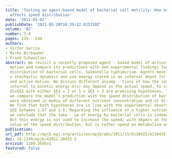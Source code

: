 ```yaml
---
title: 'Testing an agent-based model of bacterial cell motility: How nutrient concentration
  affects speed distribution'
date: '2011-01-01'
publishDate: '2021-05-20T16:39:12.615330Z'
volume: '82'
number: 3-4
pages: 235-- 244
authors:
- Victor Garcia
- Mirko Birbaumer
- Frank Schweitzer
abstract: We revisit a recently proposed agent - based model of active biological
  motion and compare its predictions with own experimental findings for the speed
  distribution of bacterial cells, Salmonella typhimurium. Agents move according to
  a stochastic dynamics and use energy stored in an internal depot for metabolism
  and active motion. We discuss different assump - tions of how the conversion from
  internal to kinetic energy d(v) may depend on the actual speed, to conclude that
  d2v$ξ$ with either $ξ$ = 2 or 1 < $ξ$ < 2 are promising hypotheses. To test these,
  we compare the model’s prediction with the speed distribution of bacteria which
  were obtained in media of different nutrient concentration and at different times.
  We find that both hypotheses are in line with the experimental observations, with
  $ξ$ between 1.67 and 2.0. Regarding the influence of a higher nutrient concentration,
  we conclude that the take - up of energy by bacterial cells is indeed increased.
  But this energy is not used to increase the speed, with 40µm/s as the most probable
  value of the speed distribution, but is rather spend on metabolism and growth.
publication:
url_pdf: http://epjb.epj.org/articles/epjb/abs/2011/15/b110425/b110425.html
doi: 10.1140/epjb/e2011-20425-2
arxivid: 1109.3695v1
featured: false
---
```

